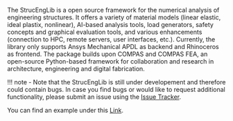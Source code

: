 The StrucEngLib is a open source framework for the numerical analysis of engineering structures. It offers a variety of material models (linear elastic, ideal plastix, nonlinear), AI-based analysis tools, load generators, safety concepts and graphical evaluation tools, and various enhancements (connection to HPC, remote servers, user interfaces, etc.). Currently, the library only supports Ansys Mechanical APDL as backend and Rhinoceros as frontend. The package builds upon COMPAS and COMPAS FEA, an open-source Python-based framework for collaboration and research in architecture, engineering and digital fabrication.

!!! note
    - Note that the StrucEngLib is still under developement and therefore could contain bugs. In case you find bugs or would like to request additional functionality, please submit an issue using the [Issue Tracker](https://github.com/StrucEng-Library-kfmresearch/strucenglib-website/issues).

You can find an example under this [Link](https://github.com/StrucEng-Library-kfmresearch/strucenglib-snippets/tree/ansys/examples).
